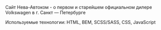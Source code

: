 Сайт Нева-Автоком - о первом и старейшем официальном дилере Volkswagen в г. Санкт — Петербурге

Используемые технологии: HTML, BEM, SCSS/SASS, CSS, JavaScript
